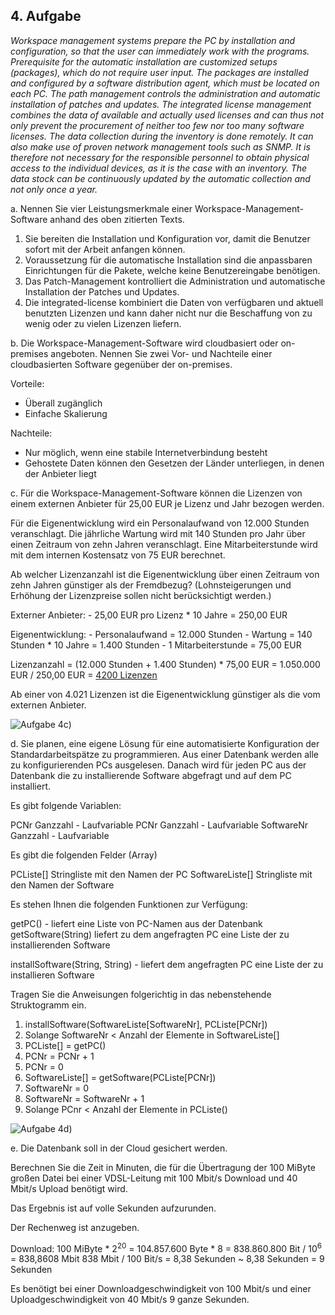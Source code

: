 ## 4. Aufgabe

*Workspace management systems prepare the PC by installation and configuration, so that the user can 
immediately work with the programs. Prerequisite for the automatic installation are customized setups
(packages), which do not require user input. The packages are installed and configured by a software
distribution agent, which must be located on each PC. The path management controls the administration and
automatic installation of patches and updates. The integrated license management combines the data of
available and actually used licenses and can thus not only prevent the procurement of neither too few nor too
many software licenses. The data collection during the inventory is done remotely. It can also make use of
proven network management tools such as SNMP. It is therefore not necessary for the responsible personnel to
obtain physical access to the individual devices, as it is the case with an inventory. The data stock can be
continuously updated by the automatic collection and not only once a year.*

a. Nennen Sie vier Leistungsmerkmale einer Workspace-Management-Software anhand des oben
zitierten Texts.

1. Sie bereiten die Installation und Konfiguration vor, damit die Benutzer sofort mit der Arbeit
anfangen können. 
2. Voraussetzung für die automatische Installation sind die anpassbaren Einrichtungen für die
Pakete, welche keine Benutzereingabe benötigen.
3. Das Patch-Management kontrolliert die Administration und automatische Installation der Patches
und Updates.
4. Die integrated-license kombiniert die Daten von verfügbaren und aktuell benutzten
Lizenzen und kann daher nicht nur die Beschaffung von zu wenig oder zu vielen Lizenzen liefern.

b. Die Workspace-Management-Software wird cloudbasiert oder on-premises angeboten.
Nennen Sie zwei Vor- und Nachteile einer cloudbasierten Software gegenüber der on-premises.

Vorteile:
- Überall zugänglich
- Einfache Skalierung

Nachteile:
- Nur möglich, wenn eine stabile Internetverbindung besteht
- Gehostete Daten können den Gesetzen der Länder unterliegen, in denen der Anbieter liegt

c. Für die Workspace-Management-Software können die Lizenzen von einem externen Anbieter für
25,00 EUR je Lizenz und Jahr bezogen werden.

Für die Eigenentwicklung wird ein Personalaufwand von 12.000 Stunden veranschlagt. Die
jährliche Wartung wird mit 140 Stunden pro Jahr über einen Zeitraum von zehn Jahren
veranschlagt. Eine Mitarbeiterstunde wird mit dem internen Kostensatz von 75 EUR berechnet.

Ab welcher Lizenzanzahl ist die Eigenentwicklung über einen Zeitraum von zehn Jahren günstiger
als der Fremdbezug? (Lohnsteigerungen und Erhöhung der Lizenzpreise sollen nicht berücksichtigt
werden.)

Externer Anbieter:
\- 25,00 EUR pro Lizenz * 10 Jahre = 250,00 EUR

Eigenentwicklung:
\- Personalaufwand = 12.000 Stunden
\- Wartung = 140 Stunden * 10 Jahre = 1.400 Stunden
\- 1 Mitarbeiterstunde = 75,00 EUR

Lizenzanzahl = (12.000 Stunden + 1.400 Stunden) * 75,00 EUR = 1.050.000 EUR / 250,00 EUR = <u>4200 Lizenzen</u>

Ab einer von 4.021 Lizenzen ist die Eigenentwicklung günstiger als die vom externen Anbieter.

![Aufgabe 4c)](/img/AP1_2022_Frühjahr_Aufgabe_4_c\).png) 

d. Sie planen, eine eigene Lösung für eine automatisierte Konfiguration der Standardarbeitspätze zu
programmieren. Aus einer Datenbank werden alle zu konfigurierenden PCs ausgelesen. Danach
wird für jeden PC aus der Datenbank die zu installierende Software abgefragt und auf dem PC
installiert.

Es gibt folgende Variablen:

PCNr Ganzzahl - Laufvariable
PCNr Ganzzahl - Laufvariable
SoftwareNr Ganzzahl - Laufvariable

Es gibt die folgenden Felder (Array)

PCListe[] Stringliste mit den Namen der PC
SoftwareListe[] Stringliste mit den Namen der Software

Es stehen Ihnen die folgenden Funktionen zur Verfügung:

getPC() - liefert eine Liste von PC-Namen aus der Datenbank
getSoftware(String) liefert zu dem angefragten PC eine Liste der zu installierenden
Software

installSoftware(String, String) - liefert dem angefragten PC eine Liste der zu installieren Software

Tragen Sie die Anweisungen folgerichtig in das nebenstehende Struktogramm ein.

1. installSoftware(SoftwareListe[SoftwareNr], PCListe[PCNr])
2. Solange SoftwareNr < Anzahl der Elemente in SoftwareListe[]
3. PCListe[] = getPC()
4. PCNr = PCNr + 1
5. PCNr = 0
6. SoftwareListe[] = getSoftware(PCListe[PCNr])
7. SoftwareNr = 0
8. SoftwareNr = SoftwareNr + 1
9. Solange PCnr < Anzahl der Elemente in PCListe()

![Aufgabe 4d)](/img/AP1_2022_Frühjahr_Aufgabe_4_d\).png)

e. Die Datenbank soll in der Cloud gesichert werden.

Berechnen Sie die Zeit in Minuten, die für die Übertragung der 100 MiByte großen Datei bei einer
VDSL-Leitung mit 100 Mbit/s Download und 40 Mbit/s Upload benötigt wird.

Das Ergebnis ist auf volle Sekunden aufzurunden.

Der Rechenweg ist anzugeben.

Download: 100 MiByte * 2<sup>20</sup> = 104.857.600 Byte * 8 = 838.860.800 Bit / 10<sup>6</sup> = 838,8608 Mbit
838 Mbit / 100 Bit/s = 8,38 Sekunden
~ 8,38 Sekunden = 9 Sekunden

Es benötigt bei einer Downloadgeschwindigkeit von 100 Mbit/s und einer Uploadgeschwindigkeit
von 40 Mbit/s 9 ganze Sekunden.
